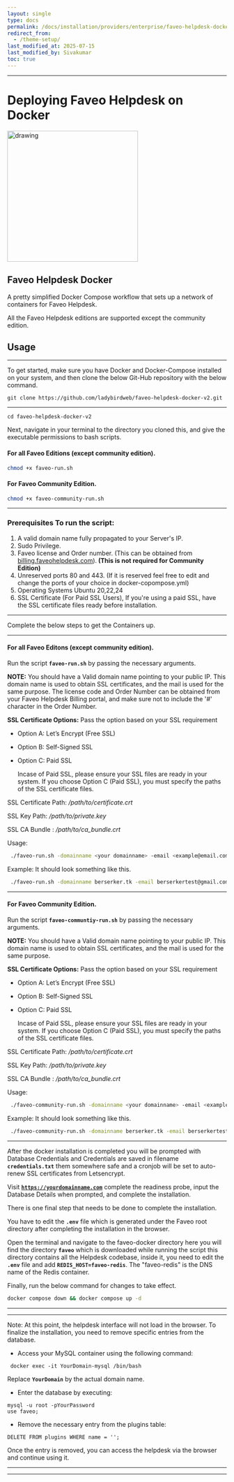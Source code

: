 ```yaml
---
layout: single
type: docs
permalink: /docs/installation/providers/enterprise/faveo-helpdesk-docker/
redirect_from:
  - /theme-setup/
last_modified_at: 2025-07-15
last_modified_by: Sivakumar
toc: true
---
```

---
# <b>Deploying Faveo Helpdesk on Docker</b>   <!-- omit in toc -->
<img src="https://upload.wikimedia.org/wikipedia/commons/thumb/4/4e/Docker_%28container_engine%29_logo.svg/440px-Docker_%28container_engine%29_logo.svg.png" alt="drawing" width="300"/>

## <b>Faveo Helpdesk Docker</b>

A pretty simplified Docker Compose workflow that sets up a network of containers for Faveo Helpdesk.

All the Faveo Helpdesk editions are supported except the community edition.

## <b>Usage</b>
___

To get started, make sure you have Docker and Docker-Compose installed on your system, and then clone the below Git-Hub repository with the below command.

```
git clone https://github.com/ladybirdweb/faveo-helpdesk-docker-v2.git
```
---
```
cd faveo-helpdesk-docker-v2
```
Next, navigate in your terminal to the directory you cloned this, and give the executable permissions to bash scripts.

#### For all Faveo Editions (except community edition).

```sh
chmod +x faveo-run.sh
```

#### For Faveo Community Edition.

```sh
chmod +x faveo-community-run.sh
```
---

### <b>Prerequisites To run the script:</b>

1. A valid domain name fully propagated to your Server's IP.
2. Sudo Privilege.
3. Faveo license and Order number. (This can be obtained from <a href="https://billing.faveohelpdesk.com" target="_blank" rel="noopener">billing.faveohelpdesk.com</a>).<b> (This is not required for Community Edition)</b>
4. Unreserved ports 80 and 443. (If it is reserved feel free to edit and change the ports of your choice in docker-copompose.yml)
5. Operating Systems Ubuntu 20,22,24
6. SSL Certificate (For Paid SSL Users), If you're using a paid SSL, have the SSL certificate files ready before installation.

---

Complete the below steps to get the Containers up.

---

#### <b>For all Faveo Editons (except community edition).</b>

Run the script <code><b>faveo-run.sh</b></code> by passing the necessary arguments.

**NOTE:** You should have a Valid domain name pointing to your public IP. This domain name is used to obtain SSL certificates, and the mail is used for the same purpose. The license code and Order Number can be obtained from your Faveo Helpdesk Billing portal, and make sure not to include the '#' character in the Order Number.

**SSL Certificate Options:** Pass the option based on your SSL requirement

- Option A: Let’s Encrypt (Free SSL)

- Option B: Self-Signed SSL

- Option C: Paid SSL 
  
  Incase of Paid SSL, please ensure your SSL files are ready in your system. If you choose Option C (Paid SSL), you must specify the paths of the SSL certificate files.

SSL Certificate Path: */path/to/certificate.crt*

SSL Key Path: */path/to/private.key*

SSL CA Bundle : */path/to/ca_bundle.crt*

Usage:
```sh
 ./faveo-run.sh -domainname <your domainname> -email <example@email.com> -license <faveo license code> -orderno <faveo order number> -ssl <SSL Option>
```
Example: It should look something like this.
```sh
 ./faveo-run.sh -domainname berserker.tk -email berserkertest@gmail.com -license 5H876********** -orderno 8123****** -ssl <A|B|C>
```
---

#### <b>For Faveo Community Edition.</b>

Run the script <code><b>faveo-communtiy-run.sh</b></code>  by passing the necessary arguments.

**NOTE:** You should have a Valid domain name pointing to your public IP. This domain name is used to obtain SSL certificates, and the mail is used for the same purpose.


**SSL Certificate Options:** Pass the option based on your SSL requirement

- Option A: Let’s Encrypt (Free SSL)

- Option B: Self-Signed SSL

- Option C: Paid SSL 
  
  Incase of Paid SSL, please ensure your SSL files are ready in your system. If you choose Option C (Paid SSL), you must specify the paths of the SSL certificate files.

SSL Certificate Path: */path/to/certificate.crt*

SSL Key Path: */path/to/private.key*

SSL CA Bundle : */path/to/ca_bundle.crt*



Usage:
```sh
 ./faveo-community-run.sh -domainname <your domainname> -email <example@email.com> -ssl <SSL Option>
```
Example: It should look something like this.
```sh
 ./faveo-community-run.sh -domainname berserker.tk -email berserkertest@gmail.com -ssl <A|B|C>
```

---

After the docker installation is completed you will be prompted with Database Credentials and Credentials are saved in filename <code><b>credentials.txt</b></code>  them somewhere safe and a cronjob will be set to auto-renew SSL certificates from Letsencrypt.

Visit  <code><b>https://yourdomainname.com</b></code> complete the readiness probe, input the Database Details when prompted, and complete the installation.

There is one final step that needs to be done to complete the installation. 

You have to edit the <code><b>.env</b></code> file which is generated under the Faveo root directory after completing the installation in the browser. 

Open the terminal and navigate to the faveo-docker directory here you will find the directory <code><b>faveo</b></code> which is downloaded while running the script this directory contains all the Helpdesk codebase, inside it, you need to edit the <code><b>.env</b></code>  file and add <code><b>REDIS_HOST=faveo-redis</b></code>. The "faveo-redis" is the DNS name of the Redis container. 

Finally, run the below command for changes to take effect.

```sh
docker compose down && docker compose up -d
```
---
---

<p class="notice--warning">
Note: At this point, the helpdesk interface will not load in the browser. To finalize the installation, you need to remove specific entries from the database.
</p>

- Access your MySQL container using the following command:

```
 docker exec -it YourDomain-mysql /bin/bash
```
Replace <code><b>YourDomain</b></code> by the actual domain name.

- Enter the database by executing:

```
mysql -u root -pYourPassword
use faveo;
```

- Remove the necessary entry from the plugins table:

```
DELETE FROM plugins WHERE name = '';
```

Once the entry is removed, you can access the helpdesk via the browser and continue using it.

---
---